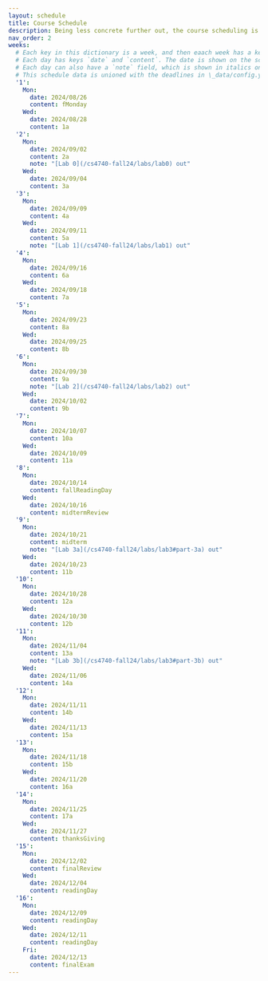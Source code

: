 ```yaml
---
layout: schedule
title: Course Schedule 
description: Being less concrete further out, the course scheduling is tentative and subject to changes.
nav_order: 2
weeks:
  # Each key in this dictionary is a week, and then eaach week has a key in [Mon, Tue, Wed, Thu, Fri].
  # Each day has keys `date` and `content`. The date is shown on the schedule, and `content` is a key into the yml file in \_data/modules.yml. `content` may be an array.
  # Each day can also have a `note` field, which is shown in italics on the calendar.
  # This schedule data is unioned with the deadlines in \_data/config.yml
  '1':
    Mon:
      date: 2024/08/26
      content: fMonday
    Wed:
      date: 2024/08/28
      content: 1a
  '2':
    Mon:
      date: 2024/09/02
      content: 2a
      note: "[Lab 0](/cs4740-fall24/labs/lab0) out"
    Wed:
      date: 2024/09/04
      content: 3a
  '3':
    Mon:
      date: 2024/09/09
      content: 4a
    Wed:
      date: 2024/09/11
      content: 5a
      note: "[Lab 1](/cs4740-fall24/labs/lab1) out"
  '4':
    Mon:
      date: 2024/09/16
      content: 6a
    Wed:
      date: 2024/09/18
      content: 7a
  '5':
    Mon:
      date: 2024/09/23
      content: 8a
    Wed:
      date: 2024/09/25
      content: 8b
  '6':
    Mon:
      date: 2024/09/30
      content: 9a
      note: "[Lab 2](/cs4740-fall24/labs/lab2) out"
    Wed:
      date: 2024/10/02
      content: 9b
  '7':
    Mon:
      date: 2024/10/07
      content: 10a
    Wed:
      date: 2024/10/09
      content: 11a
  '8':
    Mon:
      date: 2024/10/14
      content: fallReadingDay
    Wed:
      date: 2024/10/16
      content: midtermReview
  '9':
    Mon:
      date: 2024/10/21
      content: midterm
      note: "[Lab 3a](/cs4740-fall24/labs/lab3#part-3a) out"
    Wed:
      date: 2024/10/23
      content: 11b
  '10':
    Mon:
      date: 2024/10/28
      content: 12a
    Wed:
      date: 2024/10/30
      content: 12b
  '11':
    Mon:
      date: 2024/11/04
      content: 13a
      note: "[Lab 3b](/cs4740-fall24/labs/lab3#part-3b) out"
    Wed:
      date: 2024/11/06
      content: 14a
  '12':
    Mon:
      date: 2024/11/11
      content: 14b
    Wed:
      date: 2024/11/13
      content: 15a
  '13':
    Mon:
      date: 2024/11/18
      content: 15b
    Wed:
      date: 2024/11/20
      content: 16a
  '14':
    Mon:
      date: 2024/11/25
      content: 17a
    Wed:
      date: 2024/11/27
      content: thanksGiving
  '15':
    Mon:
      date: 2024/12/02
      content: finalReview
    Wed:
      date: 2024/12/04
      content: readingDay
  '16':
    Mon:
      date: 2024/12/09
      content: readingDay
    Wed:
      date: 2024/12/11
      content: readingDay
    Fri:
      date: 2024/12/13
      content: finalExam
---
```

